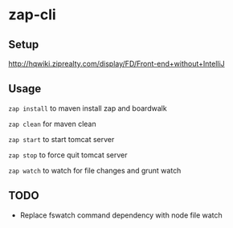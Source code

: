# zap-cli

## Setup
http://hqwiki.ziprealty.com/display/FD/Front-end+without+IntelliJ

## Usage
`zap install` to maven install zap and boardwalk

`zap clean` for maven clean

`zap start` to start tomcat server

`zap stop` to force quit tomcat server

`zap watch` to watch for file changes and grunt watch

## TODO
- Replace fswatch command dependency with node file watch 